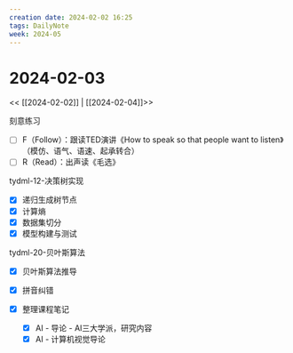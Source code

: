 ```yaml
---
creation date: 2024-02-02 16:25
tags: DailyNote
week: 2024-05
---
```


# 2024-02-03

<< [[2024-02-02]] | [[2024-02-04]]>>

刻意练习
- [ ] F（Follow）：跟读TED演讲《How to speak so that people want to listen》（模仿、语气、语速、起承转合）
- [ ] R（Read）：出声读《毛选》

tydml-12-决策树实现
- [x] 递归生成树节点
- [x] 计算熵
- [x] 数据集切分
- [x] 模型构建与测试

tydml-20-贝叶斯算法
- [x] 贝叶斯算法推导
- [x] 拼音纠错

- [x] 整理课程笔记
	- [x] AI - 导论 - AI三大学派，研究内容
	- [x] AI - 计算机视觉导论
